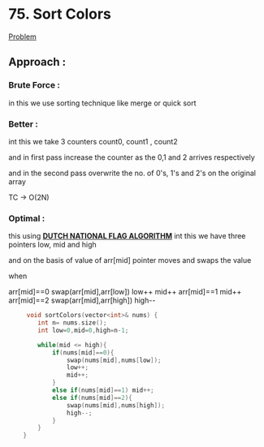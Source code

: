 # 75. Sort Colors
[Problem](https://leetcode.com/problems/sort-colors/description/)
## Approach :
### Brute Force :
in this we use sorting technique like merge or quick sort

### Better :
int this we take 3 counters count0, count1 , count2

and in first pass increase the counter as the 0,1 and 2 arrives respectively

and in the second pass overwrite the no. of 0's, 1's and 2's on the original array

TC -> O(2N)

### Optimal :
this using <ins>**DUTCH NATIONAL FLAG ALGORITHM**</ins>
int this we have three pointers low, mid and high

and on the basis of value of arr[mid] pointer moves and swaps the value

when

arr[mid]==0 swap(arr[mid],arr[low]) low++ mid++
arr[mid]==1 mid++
arr[mid]==2 swap(arr[mid],arr[high]) high--

```cpp
     void sortColors(vector<int>& nums) {
        int n= nums.size();
        int low=0,mid=0,high=n-1;

        while(mid <= high){
            if(nums[mid]==0){
                swap(nums[mid],nums[low]);
                low++;
                mid++;
            }
            else if(nums[mid]==1) mid++;
            else if(nums[mid]==2){
                swap(nums[mid],nums[high]);
                high--;
            }
        }
    }
```
